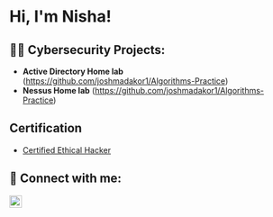 <h1>Hi, I'm Nisha! </h1>

<h2>👨‍💻 Cybersecurity Projects:</h2>

- <b>Active Directory Home lab</b> (https://github.com/joshmadakor1/Algorithms-Practice)
- <b>Nessus Home lab</b> (https://github.com/joshmadakor1/Algorithms-Practice)


<h2>Certification</h2>

- [Certified Ethical Hacker](https://www.youtube.com/watch?v=a83ASGn_V_s)


<h2> 🤳 Connect with me:</h2>


[<img align="left" alt="Nishashah | LinkedIn" width="22px" src="https://cdn.jsdelivr.net/npm/simple-icons@v3/icons/linkedin.svg"/>][linkedin]


[linkedin]: [https://linkedin.com/in/nishashah24]
